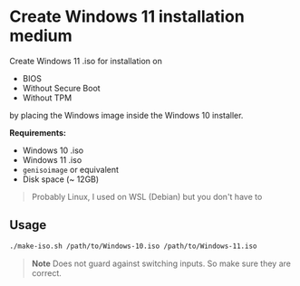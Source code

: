 # Create Windows 11 installation medium

Create Windows 11 .iso for installation on 

* BIOS
* Without Secure Boot
* Without TPM

by placing the Windows image inside the Windows 10 installer.

**Requirements:**

* Windows 10 .iso
* Windows 11 .iso
* `genisoimage` or equivalent
* Disk space (~ 12GB)

> Probably Linux, I used on WSL (Debian) but you don't have to

## Usage

```bash
./make-iso.sh /path/to/Windows-10.iso /path/to/Windows-11.iso
```

> **Note** Does not guard against switching inputs. So make sure they are correct.
